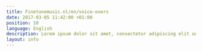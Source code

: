 ```yaml
---
title: Finetunemusic.nl/en/voice-overs
date: 2017-03-05 11:42:00 +01:00
position: 10
language: English
description: Lorem ipsum dolor sit amet, consectetur adipiscing elit unde omnis.
layout: info
---
```


